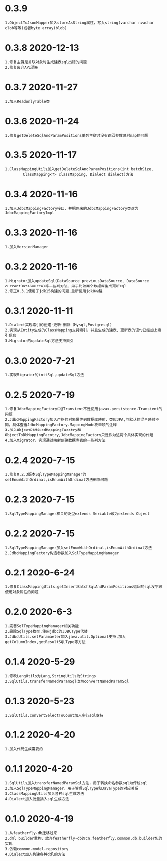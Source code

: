 # 0.3.9
    1.ObjectToJsonMapper加入storeAsString属性，写入string(varchar nvachar clob等等)或者byte array(blob)
    
# 0.3.8 2020-12-13 
    1.修复主键是关联对象时生成建表sql出错的问题
    2.修复废弃API调用
    
# 0.3.7 2020-11-27 
    1.加入ReadonlyTable类
    
# 0.3.6 2020-11-24
    1.修复getDeleteSqlAndParamPositions单列主键时没有返回参数映射map的问题
            
# 0.3.5 2020-11-17
    1.ClassMappingUtils加入getDeleteSqlAndParamPositions(int batchSize,
            ClassMapping<?> classMapping, Dialect dialect)方法
    
# 0.3.4 2020-11-16
    1.加入JdbcMappingFactory接口，并把原来的JdbcMappingFactory类改为JdbcMappingFactoryImpl
    
# 0.3.3 2020-11-16
    1.加入VersionManager
    
# 0.3.2 2020-11-16
    1.Migrator加入updateSql(DataSource previousDataSource, DataSource currentDataSource)等一些列方法，用于比较两个数据库生成更新sql
    2.修正0.3.1使用了jdk15构建的问题,重新使用jdk8构建
    
# 0.3.1 2020-11-11
    1.Dialect实现索引的创建·更新·删除（Mysql,Postgresql）
    2.实现从Entity生成的ClassMapping支持索引，并且生成的建表、更新表的语句已经加上索引信息
    3.Migrator的updateSql方法支持索引

# 0.3.0 2020-7-21
    1.实现Migrator的initSql,updateSql方法
    
# 0.2.5 2020-7-19
    1.修复JdbcMappingFactory中@Transient不是使用javax.persistence.Transient的问题
    2.JdbcMappingFactory加入严格的对象属性到数据库映射，类似JPA,与默认的混合映射不同，具体查看JdbcMappingFactory.MappingMode枚举项的注释
    3.加入ObjectDbMixedMappingFacotry和ObjectToDbMappingFacotry,JdbcMappingFactory只是作为这两个具体实现的代理
    4.加入Migrator，实现通过映射创建数据库表的一些列方法
    
# 0.2.4 2020-7-15
    1.修复0.2.3版本SqlTypeMappingManager的setEnumWithOrdinal,isEnumWithOrdinal方法删除问题
    
# 0.2.3 2020-7-15
    1.SqlTypeMappingManager相关的泛型extends Seriable改为extends Object
   
# 0.2.2 2020-7-15
    1.SqlTypeMappingManager加入setEnumWithOrdinal,isEnumWithOrdinal方法
    2.JdbcMappingFactory构造参数加入SqlTypeMappingManager

# 0.2.1 2020-6-24
    1.修复ClassMappingUtils.getInsertBatchSqlAndParamPositions返回的sql没字段使用对象属性的问题

# 0.2.0 2020-6-3
    1.完善SqlTypeMappingManager相关功能
    2.删除SqlType枚举,使用jdbc的JDBCType代替
    3.JdbcUtils.setParamaeter加入java.util.Optional支持,加入getColumnIndex,getResultSQLType等方法
    
# 0.1.4 2020-5-29
    1.修改LangUtils为Lang,StringUtils为Strings
    2.SqlUtils.transferNamedParamSql改为convertNamedParamSql
    
# 0.1.3 2020-5-23
    1.SqlUtils.convertSelectToCount加入多行sql支持
    
# 0.1.2 2020-4-20
    1.加入代码生成需要的

# 0.1.1 2020-4-20
    1.SqlUtils加入transferNamedParamSql方法，用于转换命名参数sql为传统sql
    2.加入SqlTypeMappingManager，用于管理SqlType和JavaType的对应关系
    3.ClassMappingUtils加入各种sql生成方法
    4.Dialect加入批量插入sql生成方法

# 0.1.0 2020-4-19
    1.从featherfly-db迁移过来
    2.dml builder重构，放弃featherfly-db的cn.featherfly.common.db.builder包的实现
    3.依赖common-model-repository
    4.Dialect加入构建各种ddl的方法
